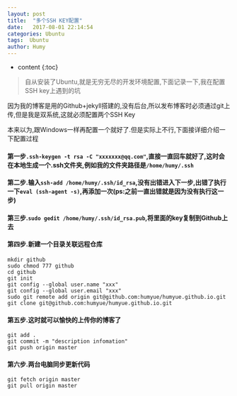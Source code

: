 ```yaml
---
layout: post
title:  "多个SSH KEY配置"
date:   2017-08-01 22:14:54
categories: Ubuntu
tags:  Ubuntu
author: Humy
---
```

* content
{:toc}

>自从安装了Ubuntu,就是无穷无尽的开发环境配置,下面记录一下,我在配置SSH key上遇到的坑




因为我的博客是用的Github+jekyll搭建的,没有后台,所以发布博客时必须通过git上传,但是我是双系统,这就必须配置两个SSH Key

本来以为,跟Windows一样再配置一个就好了.但是实际上不行,下面接详细介绍一下配置过程

#### 第一步`.ssh-keygen -t rsa -C "xxxxxxx@qq.com"`,直接一直回车就好了,这时会在本地生成一个.ssh文件夹,例如我的文件夹路径是`/home/humy/.ssh`

#### 第二步.输入`ssh-add /home/humy/.ssh/id_rsa`,没有出错进入下一步,出错了执行一下`eval (ssh-agent -s)`,再添加一次(ps:之前一直出错就是因为没有执行这一步)

#### 第三步.`sudo gedit /home/humy/.ssh/id_rsa.pub`,将里面的key复制到Github上去

#### 第四步.新建一个目录关联远程仓库

```
mkdir github
sudo chmod 777 github
cd github
git init
git config --global user.name "xxx"
git config --global user.email "xxx"
sudo git remote add origin git@github.com:humyue/humyue.github.io.git
git clone git@github.com:humyue/humyue.github.io.git
```
#### 第五步.这时就可以愉快的上传你的博客了

```
git add .
git commit -m "description infomation"
git push origin master
```
#### 第六步.两台电脑同步更新代码

```
git fetch origin master
git pull origin master
```
